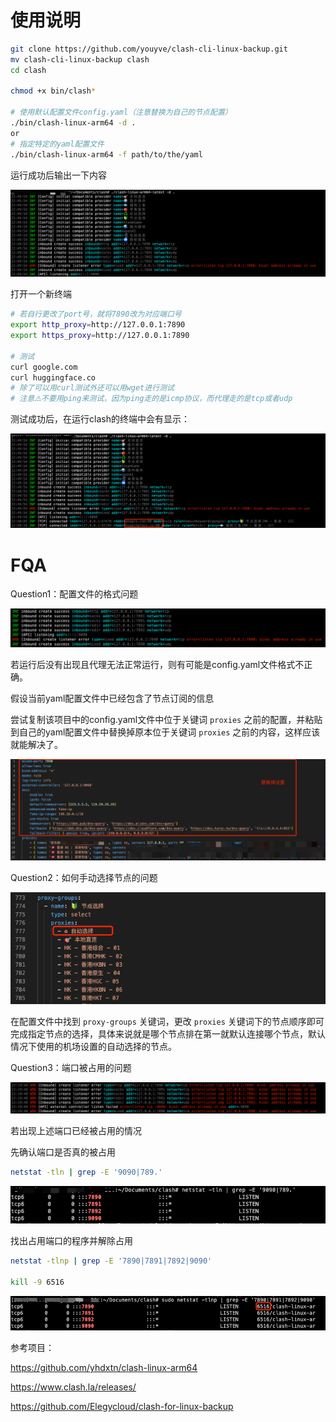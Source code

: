 # 使用说明

```bash
git clone https://github.com/youyve/clash-cli-linux-backup.git
mv clash-cli-linux-backup clash
cd clash

chmod +x bin/clash*

# 使用默认配置文件config.yaml（注意替换为自己的节点配置）
./bin/clash-linux-arm64 -d .
or
# 指定特定的yaml配置文件
./bin/clash-linux-arm64 -f path/to/the/yaml
```

运行成功后输出一下内容

![image-20241128175902413](assets/image-20241128175902413.png)

打开一个新终端

```bash
# 若自行更改了port号，就将7890改为对应端口号
export http_proxy=http://127.0.0.1:7890
export https_proxy=http://127.0.0.1:7890

# 测试
curl google.com
curl huggingface.co
# 除了可以用curl测试外还可以用wget进行测试
# 注意⚠️不要用ping来测试，因为ping走的是icmp协议，而代理走的是tcp或者udp
```

测试成功后，在运行clash的终端中会有显示：

![image-20241128175528541](assets/image-20241128175528541.png)



# FQA

Question1：配置文件的格式问题

![image-20241129151923920](assets/image-20241129151923920.png)

若运行后没有出现且代理无法正常运行，则有可能是config.yaml文件格式不正确。

假设当前yaml配置文件中已经包含了节点订阅的信息

尝试复制该项目中的config.yaml文件中位于关键词 `proxies` 之前的配置，并粘贴到自己的yaml配置文件中替换掉原本位于关键词 `proxies` 之前的内容，这样应该就能解决了。

![image-20241129153551063](assets/image-20241129153551063.png)

Question2：如何手动选择节点的问题

![image-20241129153905179](assets/image-20241129153905179.png)

在配置文件中找到 `proxy-groups` 关键词，更改 `proxies` 关键词下的节点顺序即可完成指定节点的选择，具体来说就是哪个节点排在第一就默认连接哪个节点，默认情况下使用的机场设置的自动选择的节点。

Question3：端口被占用的问题

![image-20241128174753085](assets/image-20241128174753085.png)

若出现上述端口已经被占用的情况

先确认端口是否真的被占用

```bash
netstat -tln | grep -E '9090|789.'
```

![image-20241128175033887](assets/image-20241128175033887.png)

找出占用端口的程序并解除占用

```bash 
netstat -tlnp | grep -E '7890|7891|7892|9090'

kill -9 6516
```

![image-20241128175129650](assets/image-20241128175129650.png)





参考项目：

https://github.com/yhdxtn/clash-linux-arm64

https://www.clash.la/releases/

https://github.com/Elegycloud/clash-for-linux-backup